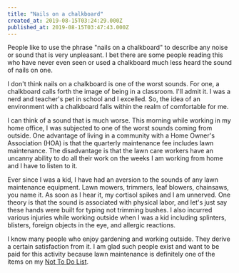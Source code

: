 ```yaml
---
title: "Nails on a chalkboard"
created_at: 2019-08-15T03:24:29.000Z
published_at: 2019-08-15T03:47:43.000Z
---
```

People like to use the phrase "nails on a chalkboard" to describe any noise or sound that is very unpleasant. I bet there are some people reading this who have never even seen or used a chalkboard much less heard the sound of nails on one. 

I don't think nails on a chalkboard is one of the worst sounds. For one, a chalkboard calls forth the image of being in a classroom. I'll admit it. I was a nerd and teacher's pet in school and I excelled. So, the idea of an environment with a chalkboard falls within the realm of comfortable for me.

I can think of a sound that is much worse. This morning while working in my home office, I was subjected to one of the worst sounds coming from outside. One advantage of living in a community with a Home Owner's Association (HOA) is that the quarterly maintenance fee includes lawn maintenance. The disadvantage is that the lawn care workers have an uncanny ability to do all their work on the weeks I am working from home and I have to listen to it.

Ever since I was a kid, I have had an aversion to the sounds of any lawn maintenance equipment. Lawn mowers, trimmers, leaf blowers, chainsaws, you name it. As soon as I hear it, my cortisol spikes and I am unnerved. One theory is that the sound is associated with physical labor, and let's just say these hands were built for typing not trimming bushes. I also incurred various injuries while working outside when I was a kid including splinters, blisters, foreign objects in the eye, and allergic reactions.

I know many people who enjoy gardening and working outside. They derive a certain satisfaction from it. I am glad such people exist and want to be paid for this activity because lawn maintenance is definitely one of the items on my [Not To Do List](https://200wordsaday.com/words/create-a-not-to-do-list-214545d18d08f8ffb1).

